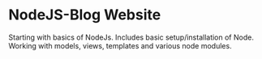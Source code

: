 # NodeJS-Blog Website
Starting with basics of NodeJs. Includes basic setup/installation of Node. 
Working with models, views, templates and various node modules.
